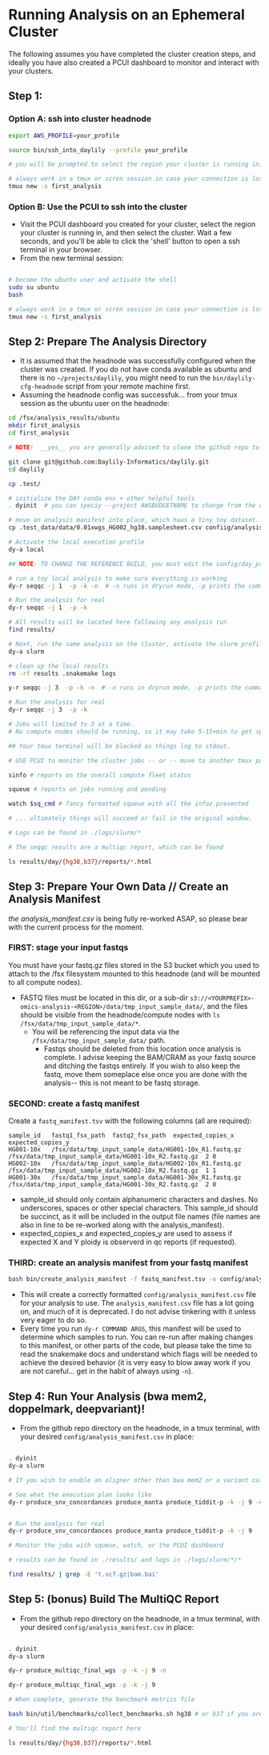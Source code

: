 # Running Analysis on an Ephemeral Cluster

The following assumes you have completed the cluster creation steps, and ideally you have also created a PCUI dashboard to monitor and interact with your clusters.

## Step 1: 
### Option A: ssh into cluster headnode
    
```bash
export AWS_PROFILE=your_profile

source bin/ssh_into_daylily --profile your_profile

# you will be prompted to select the region your cluster is running in, to choose the PEM file used to create the cluster (which you must have a copt of in ~/.ssh/), and finally the cluster you want to connect to, and you'll be connected to the headnode of that cluster.

# always work in a tmux or scren session in case your connection is lost
tmux new -s first_analysis

```

### Option B: Use the PCUI to ssh into the cluster

- Visit the PCUI dashboard you created for your cluster, select the region your cluster is running in, and then select the cluster.  Wait a few seconds, and you'll be able to click the 'shell' button to open a ssh terminal in your browser.
- From the new terminal session:
```bash

# become the ubuntu user and activate the shell
sudo su ubuntu
bash

# always work in a tmux or scren session in case your connection is lost
tmux new -s first_analysis

```

## Step 2: Prepare The Analysis Directory
- It is assumed that the headnode was successfully configured when the cluster was created. If you do not have conda available as ubuntu and there is no `~/projects/daylily`, you might need to run the `bin/daylily-cfg-headnode` script from your remote machine first.
- Assuming the headnode config was successfuk... from your tmux session as the ubuntu user on the headnode:

```bash 
cd /fsx/analysis_results/ubuntu
mkdir first_analysis
cd first_analysis

# NOTE!  __yes__ you are generally advised to clone the github repo to run any analysis w/in.  This might seem like overkill, but is a good practice (and has little downside beyond bent senses of propriety). For why, please read the snakemake rolling paper on reproducible and sustainable analysis: https://doi.org/10.12688/f1000research.16740.1 . 

git clone git@github.com:Daylily-Informatics/daylily.git
cd daylily

cp .test/

# initialize the DAY conda env + other helpful tools
. dyinit  # you can speciy --project AWSBUDGETNAME to change from the default region specific budget. New budgets created in AWS must also be added to the allowed ubuntu projects in /opt/slurm/etc/projects_list.conf to be recognized by the cluster. jobs will not launch if the budget is not recognized.

# move an analysis manifest into place, which haas a tiny toy dataset.
cp .test_data/data/0.01xwgs_HG002_hg38.samplesheet.csv confiig/analysis_manifest.csv # YOU WILL USE THE ./bin/create_analysis_manifest script to create your own manifest for your own data when the time comes.

# Activate the local execution profile
dy-a local

## NOTE: TO CHANGE THE REFERENCE BUILD, you must edit the config/day_profiles/local/rule_config.yaml file to point to the desired reference build.  This is done on line 4 of the yaml.  The default is hg38. If using the slurm profile, this will need to be changed as well.

# run a toy local analysis to make sure everything is working
dy-r seqqc -j 1  -p -k -n  # -n runs in dryrun mode, -p prints the commands, -k will keep going where possible if there ar errors  -j 1 limits one job at a time

# Run the analysis for real
dy-r seqqc -j 1  -p -k

# All results will be located here following any analysis run
find results/ 

# Next, run the same analysis on the cluster, activate the slurm profile
dy-a slurm

# clean up the local results
rm -rf results .snakemake logs

y-r seqqc -j 3  -p -k -n  # -n runs in dryrun mode, -p prints the commands, -k will keep going where possible if there ar errors  -j 1 limits one job at a time

# Run the analysis for real
dy-r seqqc -j 3  -p -k

# Jobs will limited to 3 at a time.
# No compute nodes should be running, so it may take 5-15+min to get spot instnaes running and available for your jobs.  This is normal, and varies depending on the spot market.

## Your tmux terminal will be blocked as things log to stdout.  

# USE PCUI to monitor the cluster jobs -- or -- move to another tmux pane or terminal on the headnode

sinfo # reports on the overall compute fleet status

squeue # reports on jobs running and pending

watch $sq_cmd # fancy formatted squeue with all the infoz presented

# ... ultimately things will succeed or fail in the original window.

# Logs can be found in ./logs/slurm/*

# The seqqc results are a multiqc report, which can be found

ls results/day/{hg38,b37}/reports/*.html

```

## Step 3: Prepare Your Own Data // Create an Analysis Manifest
_the analysis_manifest.csv_ is being fully re-worked ASAP, so please bear with the current process for the moment.


### FIRST: stage your input fastqs 
You must have your fastq.gz files stored in the S3 bucket which you used to attach to the /fsx filesystem mounted to this headnode (and will be mounted to all compute nodes).
- FASTQ files must be located in this dir, or a sub-dir `s3://<YOURPREFIX>-omics-analysis-<REGION>/data/tmp_input_sample_data/`, and the files should be visible from the headnode/compute nodes with `ls /fsx/data/tmp_input_sample_data/*`.
  - You will be referencing the input data via the `/fsx/data/tmp_input_sample_data/` path.
    - Fastqs should be deleted from this location once analysis is complete.  I advise keeping the BAM/CRAM as your fastq source and ditching the fastqs entirely. If you wish to also keep the fastq, move them someplace else once you are done with the analysis-- this is not meant to be fastq storage.
### SECOND: create a fastq manifest
Create a `fastq_manifest.tsv` with the following columns (all are required):
```text
sample_id   fastq1_fsx_path  fastq2_fsx_path  expected_copies_x  expected_copies_y
HG001-10x   /fsx/data/tmp_input_sample_data/HG001-10x_R1.fastq.gz /fsx/data/tmp_input_sample_data/HG001-10x_R2.fastq.gz  2 0
HG002-10x   /fsx/data/tmp_input_sample_data/HG002-10x_R1.fastq.gz /fsx/data/tmp_input_sample_data/HG002-10x_R2.fastq.gz  1 1
HG001-30x   /fsx/data/tmp_input_sample_data/HG001-30x_R1.fastq.gz /fsx/data/tmp_input_sample_data/HG001-30x_R2.fastq.gz  2 0
```
- sample_id should only contain alphanumeric characters and dashes. No underscores, spaces or other special characters. This sample_id should be succinct, as it will be included in the output file names (file names are also in line to be re-worked along with the analysis_manifest).
- expected_copies_x and expected_copies_y are used to assess if expected X and Y ploidy is observerd in qc reports (if requested).

### THIRD: create an analysis manifest from your fastq manifest
```bash
bash bin/create_analysis_manifest -f fastq_manifest.tsv -o config/analysis_manifest.csv
```

- This will create a correctly formatted `config/analysis_manifest.csv` file for your analysis to use. The `analysis_manifest.csv` file has a lot going on, and much of it is deprecated.  I do not advise tinkering with it unless very eager to do so.
- Every time you run `dy-r COMMAND ARGS`, this manifest will be used to determine which samples to run. You can re-run after making changes to this manifest, or other parts of the code, but please take the time to read the snakemake docs and understand which flags will be needed to achieve the desired behavior (it is very easy to blow away work if you are not careful... get in the habit of always using `-n`).

## Step 4: Run Your Analysis (bwa mem2, doppelmark, deepvariant)!
- From the github repo directory on the headnode, in a tmux terminal, with your desired `config/analysis_manifest.csv` in place:
```bash

. dyinit
dy-a slurm

# If you wish to enable an aligner other than bwa mem2 or a variant caller other than deep variant, you will need to edit the config/day_profiles/slurm/rule_config.yaml before proceeding.  

# See what the execution plan looks like
dy-r produce_snv_concordances produce_manta produce_tiddit-p -k -j 9 -n  # NOTE::: your spot quotas will probably not allow running more than 2-3 192vcpu instances at a time. You can send more jobs than your quotas allow, but watch your quotas and the cloudwatch dashboard if you are not seeing as many instances spin up as you expect.


# Run the analysis for real
dy-r produce_snv_concordances produce_manta produce_tiddit-p -k -j 9

# Monitor the jobs with squeue, watch, or the PCUI dashboard

# results can be found in ./results/ and logs in ./logs/slurm/*/*

find results/ | grep -E 't.vcf.gz|bam.bai'

```


## Step 5: (bonus) Build The MultiQC Report
- From the github repo directory on the headnode, in a tmux terminal, with your desired `config/analysis_manifest.csv` in place:
```bash

. dyinit
dy-a slurm

dy-r produce_multiqc_final_wgs -p -k -j 9 -n

dy-r produce_multiqc_final_wgs -p -k -j 9

# When complete, generate the benchmark metrics file

bash bin/util/benchmarks/collect_benchmarks.sh hg38 # or b37 if you are using b37, the script will indicate where to find the output file

# You'll find the multiqc report here

ls results/day/{hg38,b37}/reports/*.html

```
